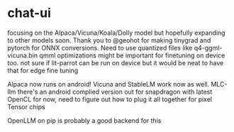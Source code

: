 # chat-ui
focusing on the Alpaca/Vicuna/Koala/Dolly model but hopefully expanding to other models soon. Thank you to @geohot for making tinygrad and pytorch for ONNX conversions. Need to use quantized files like q4-ggml-vicuna.bin qmml optimizations might be important for finetuning on device too. not sure if lit-parrot can be run on device but it would be neat to have that for edge fine tuning

Alpaca now runs on android! Vicuna and StableLM work now as well. MLC-llm there's an android complied version out for snapdragon with latest OpenCL for now, need to figure out how to plug it all together for pixel Tensor chips

OpenLLM on pip is probably a good backend for this
